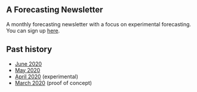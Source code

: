 ## A Forecasting Newsletter

A monthly forecasting newsletter with a focus on experimental forecasting. You can sign up [here](https://mailchi.mp/18fccca46f83/forecastingnewsletter). 

## Past history

- [June 2020](https://nunosempere.github.io/ea/ForecastingNewsletter/June2020)  
- [May 2020](https://nunosempere.github.io/ea/ForecastingNewsletter/May2020)  
- [April 2020](https://nunosempere.github.io/ea/ForecastingNewsletter/April2020) (experimental)  
- [March 2020](https://nunosempere.github.io/ea/ForecastingNewsletter/March2020) (proof of concept)  
